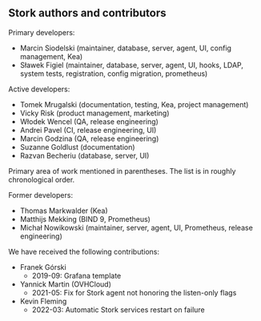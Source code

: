  Stork authors and contributors
------------------------------

Primary developers:

- Marcin Siodelski (maintainer, database, server, agent, UI, config management, Kea)
- Sławek Figiel (maintainer, database, server, agent, UI, hooks, LDAP, system tests,
                 registration, config migration, prometheus)

Active developers:

- Tomek Mrugalski (documentation, testing, Kea, project management)
- Vicky Risk (product management, marketing)
- Włodek Wencel (QA, release engineering)
- Andrei Pavel (CI, release engineering, UI)
- Marcin Godzina (QA, release engineering)
- Suzanne Goldlust (documentation)
- Razvan Becheriu (database, server, UI)

Primary area of work mentioned in parentheses. The list is in
roughly chronological order.

Former developers:

- Thomas Markwalder (Kea)
- Matthijs Mekking (BIND 9, Prometheus)
- Michał Nowikowski (maintainer, server, agent, UI, Prometheus, release engineering)

We have received the following contributions:

 - Franek Górski
   - 2019-09: Grafana template
 - Yannick Martin (OVHCloud)
   - 2021-05: Fix for Stork agent not honoring the listen-only flags
 - Kevin Fleming
   - 2022-03: Automatic Stork services restart on failure
